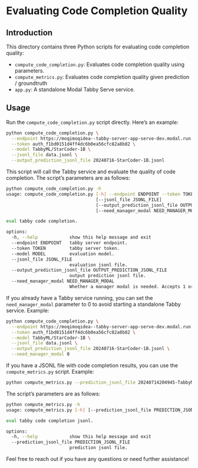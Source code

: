 # Evaluating Code Completion Quality

## Introduction

This directory contains three Python scripts for evaluating code completion quality:

* `compute_code_completion.py`: Evaluates code completion quality using parameters.
* `compute_metrics.py`: Evaluates code completion quality given prediction / groundtruth
* `app.py`: A standalone Modal Tabby Serve service.

## Usage

Run the `compute_code_completion.py` script directly. Here’s an example:

```bash
python compute_code_completion.py \
  --endpoint https://moqimoqidea--tabby-server-app-serve-dev.modal.run \
  --token auth_f1bd0151d4ff4dc6b0ea56cfc82a8b82 \
  --model TabbyML/StarCoder-1B \
  --jsonl_file data.jsonl \
  --output_prediction_jsonl_file 20240716-StarCoder-1B.jsonl
```

This script will call the Tabby service and evaluate the quality of code completion. The script’s parameters are as follows:

```bash
python compute_code_completion.py -h
usage: compute_code_completion.py [-h] --endpoint ENDPOINT --token TOKEN --model MODEL
                                  [--jsonl_file JSONL_FILE]
                                  [--output_prediction_jsonl_file OUTPUT_PREDICTION_JSONL_FILE]
                                  [--need_manager_modal NEED_MANAGER_MODAL]

eval tabby code completion.

options:
  -h, --help            show this help message and exit
  --endpoint ENDPOINT   tabby server endpoint.
  --token TOKEN         tabby server token.
  --model MODEL         evaluation model.
  --jsonl_file JSONL_FILE
                        evaluation jsonl file.
  --output_prediction_jsonl_file OUTPUT_PREDICTION_JSONL_FILE
                        output prediction jsonl file.
  --need_manager_modal NEED_MANAGER_MODAL
                        Whether a manager modal is needed. Accepts 1 or another.
```

If you already have a Tabby service running, you can set the `need_manager_modal` parameter to 0 to avoid starting a standalone Tabby service. Example:

```bash
python compute_code_completion.py \
  --endpoint https://moqimoqidea--tabby-server-app-serve-dev.modal.run \
  --token auth_f1bd0151d4ff4dc6b0ea56cfc82a8b82 \
  --model TabbyML/StarCoder-1B \
  --jsonl_file data.jsonl \
  --output_prediction_jsonl_file 20240716-StarCoder-1B.jsonl \
  --need_manager_modal 0
```

If you have a JSONL file with code completion results, you can use the `compute_metrics.py` script. Example:

```bash
python compute_metrics.py --prediction_jsonl_file 20240714204945-TabbyML-StarCoder-1B.jsonl
```

The script’s parameters are as follows:

```bash
python compute_metrics.py -h
usage: compute_metrics.py [-h] [--prediction_jsonl_file PREDICTION_JSONL_FILE]

eval tabby code completion jsonl.

options:
  -h, --help            show this help message and exit
  --prediction_jsonl_file PREDICTION_JSONL_FILE
                        prediction jsonl file.
```

Feel free to reach out if you have any questions or need further assistance!
